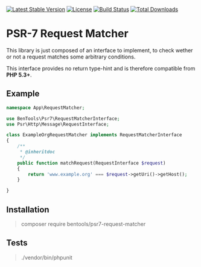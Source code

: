 [![Latest Stable Version](https://poser.pugx.org/bentools/psr7-request-matcher/v/stable)](https://packagist.org/packages/bentools/psr7-request-matcher)
[![License](https://poser.pugx.org/bentools/psr7-request-matcher/license)](https://packagist.org/packages/bentools/psr7-request-matcher)
[![Build Status](https://img.shields.io/travis/bpolaszek/psr7-request-matcher/master.svg?style=flat-square)](https://travis-ci.org/bpolaszek/psr7-request-matcher)
[![Total Downloads](https://poser.pugx.org/bentools/psr7-request-matcher/downloads)](https://packagist.org/packages/bentools/psr7-request-matcher)

# PSR-7 Request Matcher

This library is just composed of an interface to implement, to check wether or not a request matches some arbitrary conditions.

This interface provides no return type-hint and is therefore compatible from **PHP 5.3+**.

Example
-------

```php
namespace App\RequestMatcher;

use BenTools\Psr7\RequestMatcherInterface;
use Psr\Http\Message\RequestInterface;

class ExampleOrgRequestMatcher implements RequestMatcherInterface
{
    /**
     * @inheritdoc
     */
    public function matchRequest(RequestInterface $request)
    {
        return 'www.example.org' === $request->getUri()->getHost();
    }

}
```

Installation
------------

> composer require bentools/psr7-request-matcher

Tests
-----

> ./vendor/bin/phpunit